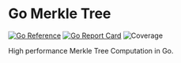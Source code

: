 # Go Merkle Tree

[![Go Reference](https://pkg.go.dev/badge/github.com/tommytim0515/go-merkletree.svg)](https://pkg.go.dev/github.com/tommytim0515/go-merkletree)
[![Go Report Card](https://goreportcard.com/badge/github.com/tommytim0515/go-merkletree)](https://goreportcard.com/report/github.com/tommytim0515/go-merkletree)
![Coverage](https://img.shields.io/badge/Coverage-76.4%25-brightgreen)

High performance Merkle Tree Computation in Go.
